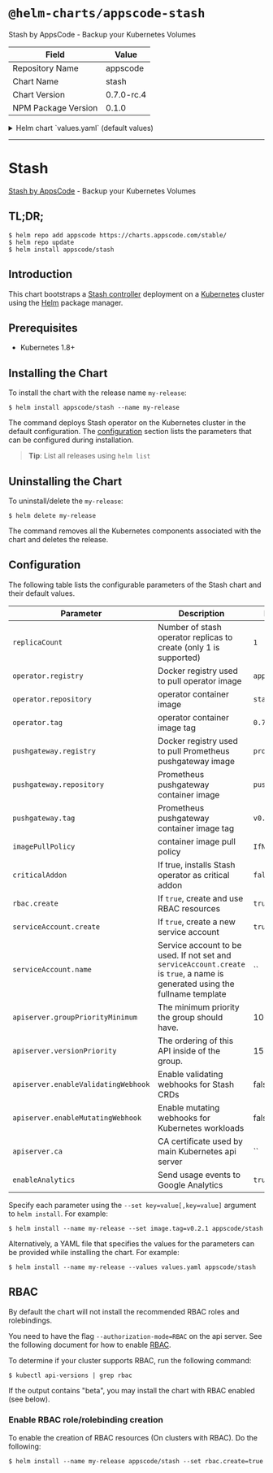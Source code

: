 # `@helm-charts/appscode-stash`

Stash by AppsCode - Backup your Kubernetes Volumes

| Field               | Value      |
| ------------------- | ---------- |
| Repository Name     | appscode   |
| Chart Name          | stash      |
| Chart Version       | 0.7.0-rc.4 |
| NPM Package Version | 0.1.0      |

<details>

<summary>Helm chart `values.yaml` (default values)</summary>

```yaml
# Default values for stash.
# This is a YAML-formatted file.
# Declare variables to be passed into your templates.
replicaCount: 1
# Docker registry containing Stash images
operator:
  registry: appscode
  repository: stash
  tag: 0.7.0-rc.4
pushgateway:
  registry: prom
  repository: pushgateway
  tag: v0.4.0
## Optionally specify an array of imagePullSecrets.
## Secrets must be manually created in the namespace.
## ref: https://kubernetes.io/docs/concepts/containers/images/#specifying-imagepullsecrets-on-a-pod
##
# imagePullSecrets:
#   - name: myRegistryKeySecretName
## Specify a imagePullPolicy
## ref: http://kubernetes.io/docs/user-guide/images/#pre-pulling-images
##
imagePullPolicy: IfNotPresent
## Installs Stash operator as critical addon
## https://kubernetes.io/docs/tasks/administer-cluster/guaranteed-scheduling-critical-addon-pods/
criticalAddon: false

## Install Default RBAC roles and bindings
rbac:
  # Specifies whether RBAC resources should be created
  create: true

serviceAccount:
  # Specifies whether a ServiceAccount should be created
  create: true
  # The name of the ServiceAccount to use.
  # If not set and create is true, a name is generated using the fullname template
  name:

apiserver:
  # groupPriorityMinimum is the minimum priority the group should have. Please see
  # https://github.com/kubernetes/kube-aggregator/blob/release-1.9/pkg/apis/apiregistration/v1beta1/types.go#L58-L64
  # for more information on proper values of this field.
  groupPriorityMinimum: 10000
  # versionPriority is the ordering of this API inside of the group. Please see
  # https://github.com/kubernetes/kube-aggregator/blob/release-1.9/pkg/apis/apiregistration/v1beta1/types.go#L66-L70
  # for more information on proper values of this field
  versionPriority: 15
  # enableMutatingWebhook is used to configure mutating webhook for Kubernetes workloads
  enableMutatingWebhook: false
  # enableValidatingWebhook is used to configure validating webhook for Stash CRDss
  enableValidatingWebhook: false
  # CA certificate used by main Kubernetes api server
  ca:

# Send usage events to Google Analytics
enableAnalytics: true
```

</details>

---

# Stash

[Stash by AppsCode](https://github.com/appscode/stash) - Backup your Kubernetes Volumes

## TL;DR;

```console
$ helm repo add appscode https://charts.appscode.com/stable/
$ helm repo update
$ helm install appscode/stash
```

## Introduction

This chart bootstraps a [Stash controller](https://github.com/appscode/stash) deployment on a [Kubernetes](http://kubernetes.io) cluster using the [Helm](https://helm.sh) package manager.

## Prerequisites

- Kubernetes 1.8+

## Installing the Chart

To install the chart with the release name `my-release`:

```console
$ helm install appscode/stash --name my-release
```

The command deploys Stash operator on the Kubernetes cluster in the default configuration. The [configuration](#configuration) section lists the parameters that can be configured during installation.

> **Tip**: List all releases using `helm list`

## Uninstalling the Chart

To uninstall/delete the `my-release`:

```console
$ helm delete my-release
```

The command removes all the Kubernetes components associated with the chart and deletes the release.

## Configuration

The following table lists the configurable parameters of the Stash chart and their default values.

| Parameter                           | Description                                                                                                                   | Default        |
| ----------------------------------- | ----------------------------------------------------------------------------------------------------------------------------- | -------------- |
| `replicaCount`                      | Number of stash operator replicas to create (only 1 is supported)                                                             | `1`            |
| `operator.registry`                 | Docker registry used to pull operator image                                                                                   | `appscode`     |
| `operator.repository`               | operator container image                                                                                                      | `stash`        |
| `operator.tag`                      | operator container image tag                                                                                                  | `0.7.0-rc.4`   |
| `pushgateway.registry`              | Docker registry used to pull Prometheus pushgateway image                                                                     | `prom`         |
| `pushgateway.repository`            | Prometheus pushgateway container image                                                                                        | `pushgateway`  |
| `pushgateway.tag`                   | Prometheus pushgateway container image tag                                                                                    | `v0.4.0`       |
| `imagePullPolicy`                   | container image pull policy                                                                                                   | `IfNotPresent` |
| `criticalAddon`                     | If true, installs Stash operator as critical addon                                                                            | `false`        |
| `rbac.create`                       | If `true`, create and use RBAC resources                                                                                      | `true`         |
| `serviceAccount.create`             | If `true`, create a new service account                                                                                       | `true`         |
| `serviceAccount.name`               | Service account to be used. If not set and `serviceAccount.create` is `true`, a name is generated using the fullname template | ``             |
| `apiserver.groupPriorityMinimum`    | The minimum priority the group should have.                                                                                   | 10000          |
| `apiserver.versionPriority`         | The ordering of this API inside of the group.                                                                                 | 15             |
| `apiserver.enableValidatingWebhook` | Enable validating webhooks for Stash CRDs                                                                                     | false          |
| `apiserver.enableMutatingWebhook`   | Enable mutating webhooks for Kubernetes workloads                                                                             | false          |
| `apiserver.ca`                      | CA certificate used by main Kubernetes api server                                                                             | ``             |
| `enableAnalytics`                   | Send usage events to Google Analytics                                                                                         | `true`         |

Specify each parameter using the `--set key=value[,key=value]` argument to `helm install`. For example:

```console
$ helm install --name my-release --set image.tag=v0.2.1 appscode/stash
```

Alternatively, a YAML file that specifies the values for the parameters can be provided while
installing the chart. For example:

```console
$ helm install --name my-release --values values.yaml appscode/stash
```

## RBAC

By default the chart will not install the recommended RBAC roles and rolebindings.

You need to have the flag `--authorization-mode=RBAC` on the api server. See the following document for how to enable [RBAC](https://kubernetes.io/docs/admin/authorization/rbac/).

To determine if your cluster supports RBAC, run the following command:

```console
$ kubectl api-versions | grep rbac
```

If the output contains "beta", you may install the chart with RBAC enabled (see below).

### Enable RBAC role/rolebinding creation

To enable the creation of RBAC resources (On clusters with RBAC). Do the following:

```console
$ helm install --name my-release appscode/stash --set rbac.create=true
```
